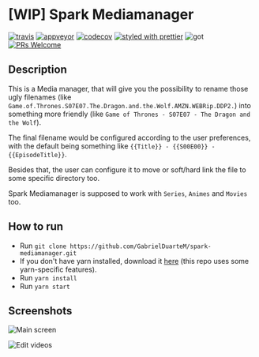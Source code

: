 # [WIP] Spark Mediamanager

[![travis](https://img.shields.io/travis/GabrielDuarteM/spark-mediamanager/master.svg)](https://travis-ci.org/GabrielDuarteM/spark-mediamanager)
[![appveyor](https://img.shields.io/appveyor/ci/gabrielduartem/spark-mediamanager/master.svg)](https://ci.appveyor.com/project/GabrielDuarteM/spark-mediamanager)
[![codecov](https://img.shields.io/codecov/c/github/GabrielDuarteM/spark-mediamanager.svg)](https://codecov.io/gh/GabrielDuarteM/spark-mediamanager)
[![styled with prettier](https://img.shields.io/badge/styled_with-prettier-ff69b4.svg)](https://github.com/prettier/prettier)
![got](https://img.shields.io/badge/valar-morghulis-brightgreen.svg)
[![PRs Welcome](https://img.shields.io/badge/PRs-welcome-brightgreen.svg)](http://makeapullrequest.com)

## Description

This is a Media manager, that will give you the possibility to rename those ugly filenames (like `Game.of.Thrones.S07E07.The.Dragon.and.the.Wolf.AMZN.WEBRip.DDP2.`) into something more friendly (like `Game of Thrones - S07E07 - The Dragon and the Wolf`).

The final filename would be configured according to the user preferences, with the default being something like `{{Title}} - {{S00E00}} - {{EpisodeTitle}}`.

Besides that, the user can configure it to move or soft/hard link the file to some specific directory too.

Spark Mediamanager is supposed to work with `Series`, `Animes` and `Movies` too.

## How to run

- Run `git clone https://github.com/GabrielDuarteM/spark-mediamanager.git`
- If you don't have yarn installed, download it [here](https://yarnpkg.com/pt-BR/docs/install) (this repo uses some yarn-specific features).
- Run `yarn install`
- Run `yarn start`

## Screenshots

![Main screen](http://i.imgur.com/P33ZfDZ.jpg)

![Edit videos](http://i.imgur.com/qPKHeS9.jpg)
